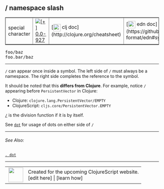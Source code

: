 ## / namespace slash



 <table border="1">
<tr>
<td>special character</td>
<td><a href="https://github.com/cljsinfo/cljs-api-docs/tree/0.0-927"><img valign="middle" alt="[+] 0.0-927" title="Added in 0.0-927" src="https://img.shields.io/badge/+-0.0--927-lightgrey.svg"></a> </td>
<td>
[<img height="24px" valign="middle" src="http://i.imgur.com/1GjPKvB.png"> clj doc](http://clojure.org/cheatsheet)
</td>
<td>
[<img height="24px" valign="middle" src="http://i.imgur.com/I8uNXHv.png"> edn doc](https://github.com/edn-format/edn#symbols)
</td>
</tr>
</table>

<samp>foo/baz</samp><br>
<samp>foo.bar/baz</samp><br>

---


`/` can appear once inside a symbol. The left side of `/` must always be a namespace.
The right side completes the reference to the symbol.

It should be noted that this __differs from Clojure__.  For example,
notice `/` appearing before `PersistentVector` in Clojure:

- Clojure: `clojure.lang.PersistentVector/EMPTY`
- ClojureScript: `cljs.core/PersistentVector.EMPTY`

[`/`][doc:cljs.core//] is the division function if it is by itself.

See [`dot`][doc:syntax/dot] for usage of dots on either side of `/`

[doc:cljs.core//]:../cljs.core/SLASH.md
[doc:syntax/dot]:../syntax/dot.md

---


###### See Also:

[`. dot`](../syntax/dot.md)<br>

---








 <table>
<tr><td>
<img valign="middle" align="right" width="48px" src="http://i.imgur.com/Hi20huC.png">
</td><td>
Created for the upcoming ClojureScript website.<br>
[edit here] | [learn how]
</td></tr></table>

[edit here]:https://github.com/cljsinfo/cljs-api-docs/blob/master/cljsdoc/syntax/namespace.cljsdoc
[learn how]:https://github.com/cljsinfo/cljs-api-docs/wiki/cljsdoc-files

<!--

This information was too distracting to show to readers, but I'll leave it
commented here since it is helpful to:

- pretty-print the data used to generate this document
- and show how to retrieve that data



The API data for this symbol:

```clj
{:description "`/` can appear once inside a symbol. The left side of `/` must always be a namespace.\nThe right side completes the reference to the symbol.\n\nIt should be noted that this __differs from Clojure__.  For example,\nnotice `/` appearing before `PersistentVector` in Clojure:\n\n- Clojure: `clojure.lang.PersistentVector/EMPTY`\n- ClojureScript: `cljs.core/PersistentVector.EMPTY`\n\n[doc:cljs.core//] is the division function if it is by itself.\n\nSee [doc:syntax/dot] for usage of dots on either side of `/`",
 :syntax-equiv {:edn-url "https://github.com/edn-format/edn#symbols",
                :clj-url "http://clojure.org/cheatsheet"},
 :ns "syntax",
 :name "namespace",
 :name-encode "namespace",
 :history [["+" "0.0-927"]],
 :type "special character",
 :related ["syntax/dot"],
 :full-name-encode "syntax/namespace",
 :usage ["foo/baz" "foo.bar/baz"],
 :full-name "syntax/namespace",
 :display "/ namespace slash",
 :cljsdoc-url "https://github.com/cljsinfo/cljs-api-docs/blob/master/cljsdoc/syntax/namespace.cljsdoc"}

```

Retrieve the API data for this symbol:

```clj
;; from Clojure REPL
(require '[clojure.edn :as edn])
(-> (slurp "https://raw.githubusercontent.com/cljsinfo/cljs-api-docs/catalog/cljs-api.edn")
    (edn/read-string)
    (get-in [:symbols "syntax/namespace"]))
```

-->
